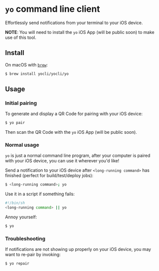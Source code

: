 `yo` command line client
====================

Effortlessly send notifications from your terminal to your iOS device.

**NOTE**: You will need to install the `yo` iOS App (will be public soon) to make use of this tool.

Install
-------

On macOS with [`brew`](https://brew.sh/):
```sh
$ brew install yocli/yocli/yo
```

Usage
-----

### Initial pairing

To generate and display a QR Code for pairing with your iOS device:
```sh
$ yo pair
```
Then scan the QR Code with the `yo` iOS App (will be public soon).

### Normal usage

`yo` is just a normal command line program, after your computer is paired with your iOS device, you can use it wherever you'd like!

Send a notification to your iOS device after `<long-running command>` has finished (perfect for build/test/deploy jobs):
```sh
$ <long-running command>; yo
```

Use it in a script if something fails:
```sh
#!/bin/sh
<long-running command> || yo
```

Annoy yourself:
```sh
$ yo
```

### Troubleshooting

If notifications are not showing up properly on your iOS device, you may want to re-pair by invoking:
```sh
$ yo repair
```
